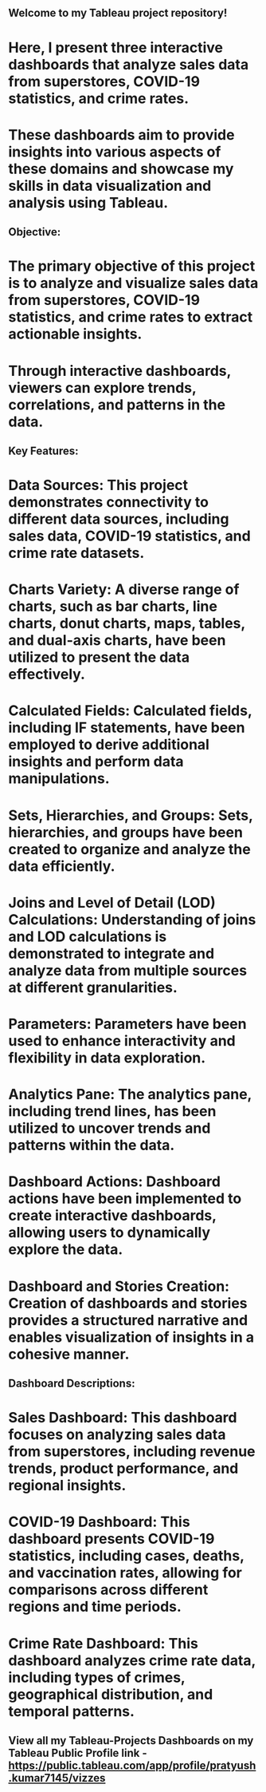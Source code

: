 ## Welcome to my Tableau project repository!
# Here, I present three interactive dashboards that analyze sales data from superstores, COVID-19 statistics, and crime rates.
# These dashboards aim to provide insights into various aspects of these domains and showcase my skills in data visualization and analysis using Tableau.

## Objective:
# The primary objective of this project is to analyze and visualize sales data from superstores, COVID-19 statistics, and crime rates to extract actionable insights.
# Through interactive dashboards, viewers can explore trends, correlations, and patterns in the data.

## Key Features:
# Data Sources: This project demonstrates connectivity to different data sources, including sales data, COVID-19 statistics, and crime rate datasets.
# Charts Variety: A diverse range of charts, such as bar charts, line charts, donut charts, maps, tables, and dual-axis charts, have been utilized to present the data effectively.
# Calculated Fields: Calculated fields, including IF statements, have been employed to derive additional insights and perform data manipulations.
# Sets, Hierarchies, and Groups: Sets, hierarchies, and groups have been created to organize and analyze the data efficiently.
# Joins and Level of Detail (LOD) Calculations: Understanding of joins and LOD calculations is demonstrated to integrate and analyze data from multiple sources at different granularities.
# Parameters: Parameters have been used to enhance interactivity and flexibility in data exploration.
# Analytics Pane: The analytics pane, including trend lines, has been utilized to uncover trends and patterns within the data.
# Dashboard Actions: Dashboard actions have been implemented to create interactive dashboards, allowing users to dynamically explore the data.
# Dashboard and Stories Creation: Creation of dashboards and stories provides a structured narrative and enables visualization of insights in a cohesive manner.

## Dashboard Descriptions:

# Sales Dashboard: This dashboard focuses on analyzing sales data from superstores, including revenue trends, product performance, and regional insights.
# COVID-19 Dashboard: This dashboard presents COVID-19 statistics, including cases, deaths, and vaccination rates, allowing for comparisons across different regions and time periods.
# Crime Rate Dashboard: This dashboard analyzes crime rate data, including types of crimes, geographical distribution, and temporal patterns.

## View all my Tableau-Projects Dashboards on my Tableau Public Profile link - https://public.tableau.com/app/profile/pratyush.kumar7145/vizzes











